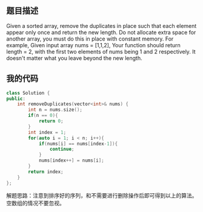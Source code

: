 题目描述
----
Given a sorted array, remove the duplicates in place such that each element appear only once and return the new length.
Do not allocate extra space for another array, you must do this in place with constant memory.
For example, Given input array nums = [1,1,2],
Your function should return length = 2, with the first two elements of nums being 1 and 2 respectively. It doesn't matter what you leave beyond the new length.

我的代码
----
```cpp
class Solution {
public:
    int removeDuplicates(vector<int>& nums) {
        int n = nums.size();
        if(n == 0){
            return 0;
        }
        int index = 1;
        for(auto i = 1; i < n; i++){
            if(nums[i] == nums[index-1]){
                continue;
            }
            nums[index++] = nums[i];
        }
        return index;
    }
};
```

解题思路：注意到排序好的序列，和不需要进行删除操作后即可得到以上的算法。
			空数组的情况不要忽视。




